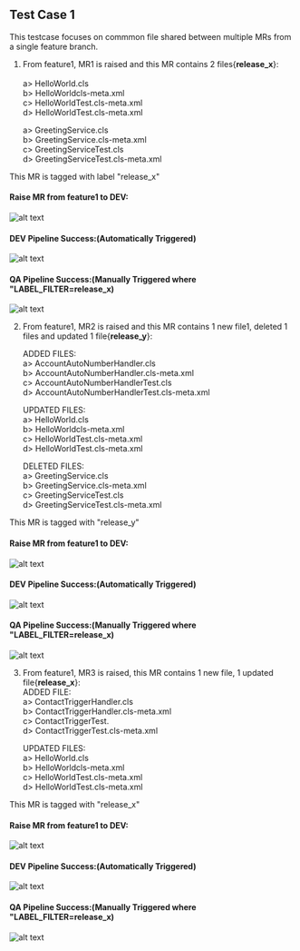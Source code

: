 ## Test Case 1

This testcase focuses on commmon file shared between multiple MRs from a single feature branch.

1. From feature1, MR1 is raised and  this MR contains 2 files{**release_x**}: <br>  
   a> HelloWorld.cls<br>
   b> HelloWorldcls-meta.xml<br>
   c> HelloWorldTest.cls-meta.xml<br>
   d> HelloWorldTest.cls-meta.xml<br>

   a> GreetingService.cls<br>
   b> GreetingService.cls-meta.xml<br>
   c> GreetingServiceTest.cls<br>
   d> GreetingServiceTest.cls-meta.xml<br>

This MR is tagged with label "release_x"<br>

#### Raise MR from feature1 to DEV:<br>
![alt text](Screenshots/1.png) 

#### DEV Pipeline Success:(Automatically Triggered)
![alt text](Screenshots/2.png)

#### QA Pipeline Success:(Manually Triggered where "LABEL_FILTER=release_x)
![alt text](Screenshots/3.png)

2. From feature1, MR2 is raised and this MR contains 1 new file1, deleted 1 files and updated 1 file{**release_y**}:<br>

   ADDED FILES:<br>
   a> AccountAutoNumberHandler.cls<br>
   b> AccountAutoNumberHandler.cls-meta.xml<br>
   c> AccountAutoNumberHandlerTest.cls<br>
   d> AccountAutoNumberHandlerTest.cls-meta.xml<br>

   UPDATED FILES:<br>
   a> HelloWorld.cls<br>
   b> HelloWorldcls-meta.xml<br>
   c> HelloWorldTest.cls-meta.xml<br>
   d> HelloWorldTest.cls-meta.xml<br>

   DELETED FILES:<br>
   a> GreetingService.cls<br>
   b> GreetingService.cls-meta.xml<br>
   c> GreetingServiceTest.cls<br>
   d> GreetingServiceTest.cls-meta.xml<br>

This MR is tagged with "release_y"

#### Raise MR from feature1 to DEV:
![alt text](Screenshots/4.png) 

#### DEV Pipeline Success:(Automatically Triggered)
![alt text](Screenshots/5.png)

#### QA Pipeline Success:(Manually Triggered where "LABEL_FILTER=release_x)
![alt text](Screenshots/6.png)

3. From feature1, MR3 is raised, this MR contains 1 new file, 1 updated file{**release_x**}:<br>
   ADDED FILE:<br>
   a> ContactTriggerHandler.cls<br>
   b> ContactTriggerHandler.cls-meta.xml<br>
   c> ContactTriggerTest.<br>
   d> ContactTriggerTest.cls-meta.xml<br>

   UPDATED FILES:<br>
   a> HelloWorld.cls<br>
   b> HelloWorldcls-meta.xml<br>
   c> HelloWorldTest.cls-meta.xml<br>
   d> HelloWorldTest.cls-meta.xml<br>
 
This MR is tagged with "release_x"

#### Raise MR from feature1 to DEV:
![alt text](Screenshots/7.png) 

#### DEV Pipeline Success:(Automatically Triggered)
![alt text](Screenshots/8.png)

#### QA Pipeline Success:(Manually Triggered where "LABEL_FILTER=release_x)
![alt text](Screenshots/9.png)